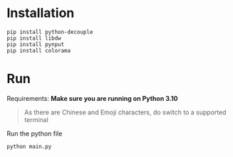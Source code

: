 # Installation

```console
pip install python-decouple
pip install libdw
pip install pynput
pip install colorama
```

# Run

Requirements: **Make sure you are running on Python 3.10**

> As there are Chinese and Emoji characters, do switch to a supported terminal

Run the python file

```console
python main.py
```
